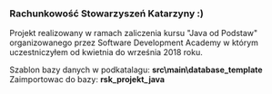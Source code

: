 ### Rachunkowość Stowarzyszeń Katarzyny :)

Projekt realizowany w ramach zaliczenia kursu "Java od Podstaw" organizowanego przez Software Development Academy           w którym uczestniczyłem od kwietnia do września 2018 roku.


Szablon bazy danych w podkatalagu: **src\main\database_template**
Zaimportowac do bazy: **rsk_projekt_java**